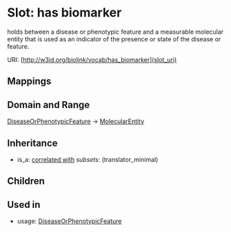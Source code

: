 # Slot: has biomarker


holds between a disease or phenotypic feature and a measurable molecular entity that is used as an indicator of the presence or state of the disease or feature.

URI: [http://w3id.org/biolink/vocab/has_biomarker](slot_uri)
## Mappings

## Domain and Range

[DiseaseOrPhenotypicFeature](DiseaseOrPhenotypicFeature.md) -> [MolecularEntity](MolecularEntity.md)
## Inheritance

 *  is_a: [correlated with](correlated_with.md) *subsets*: (translator_minimal)
## Children

## Used in

 *  usage: [DiseaseOrPhenotypicFeature](DiseaseOrPhenotypicFeature.md)
